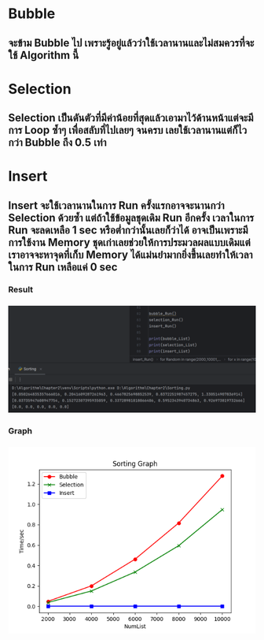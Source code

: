 # Bubble
## จะข้าม Bubble ไป เพราะรู้อยู่แล้วว่าใช้เวลานานและไม่สมควรที่จะใช้ Algorithm นี้
# Selection
## Selection เป็นดันตัวที่มีค่าน้อยที่สุดแล้วเอามาไว้ด้านหน้าแต่จะมีการ Loop ซ้ำๆ เพื่อสลับที่ไปเลยๆ จนครบ เลยใช้เวลานานแต่ก็ไวกว่า Bubble ถึง 0.5 เท่า
# Insert
## Insert จะใช้เวลานานในการ Run ครั้งแรกอาจจะนานกว่า Selection ด้วยซ้ำ แต่ถ้าใช้ข้อมูลชุดเดิม Run อีกครั้ง เวลาในการ Run จะลดเหลือ 1 sec หรือต่ำกว่านั้นเลยก็ว่าได้ อาจเป็นเพราะมีการใช้งาน Memory ชุดเก่าเลยช่วยให้การประมวลผลแบบเดิมแต่เราอาจจะหาจุดที่เก็บ Memory ได้แม่นยำมากยิ่งขึ้นเลยทำให้เวลาในการ Run เหลือแค่ 0 sec
### **Result**
### ![result](https://github.com/unzaza22/Algorithm/blob/main/Chapter2/ListLoop.png)
### **Graph**
### ![graph](https://github.com/unzaza22/Algorithm/blob/main/Chapter2/Graph.png)
